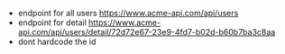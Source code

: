 - endpoint for all users https://www.acme-api.com/api/users
- endpoint for detail https://www.acme-api.com/api/users/detail/72d72e67-23e9-4fd7-b02d-b60b7ba3c8aa
- dont hardcode the id
